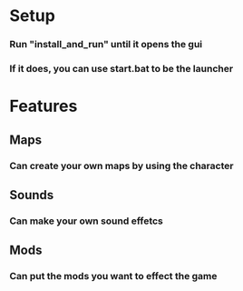 # Setup
### Run "install_and_run" until it opens the gui
### If it does, you can use start.bat to be the launcher
# Features
## Maps
### Can create your own maps by using the character 
## Sounds
### Can make your own sound effetcs
## Mods   
### Can put the mods you want to effect the game
